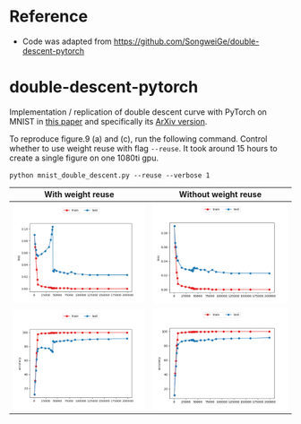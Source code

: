 # Reference
 - Code was adapted from https://github.com/SongweiGe/double-descent-pytorch

# double-descent-pytorch
Implementation / replication of double descent curve with PyTorch on MNIST in <a href="https://www.pnas.org/content/116/32/15849.short">this paper</a> and specifically its <a href="https://arxiv.org/abs/1812.11118">ArXiv version</a>.

To reproduce figure.9 (a) and (c), run the following command. Control whether to use weight reuse with flag `--reuse`. It took around 15 hours to create a single figure on one 1080ti gpu.

```
python mnist_double_descent.py --reuse --verbose 1
```
With weight reuse             |  Without weight reuse
:-------------------------:|:-------------------------:
![Loss](./assets/MNIST_double_descent_loss_w_weight_reuse.png)  |  ![Loss](./assets/MNIST_double_descent_loss_wo_weight_reuse.png)
![Accuracy](./assets/MNIST_double_descent_accuracy_w_weight_reuse.png)  |  ![Accuracy](./assets/MNIST_double_descent_accuracy_wo_weight_reuse.png)
